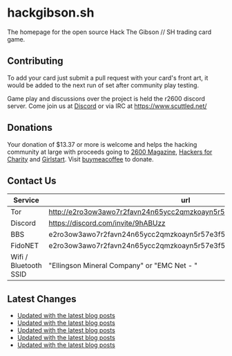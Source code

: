 # hackgibson.sh
The homepage for the open source Hack The Gibson // SH trading card game.


## Contributing

To add your card just submit a pull request with your card's front art, it would be added to the next run of set after community play testing.

Game play and discussions over the project is held the r2600 discord server. Come join us at [Discord](https://discord.com/invite/9hABUzz) or via IRC at https://www.scuttled.net/


## Donations

Your donation of $13.37 or more is welcome and helps the hacking community at large with proceeds going to [2600 Magazine](https://2600.com/), [Hackers for Charity](https://hackersforcharity.org) and [Girlstart](https://girlstart.org).  Visit [buymeacoffee](https://www.buymeacoffee.com/hackgibson.sh) to donate.


## Contact Us

Service | url
-|-
Tor | http://e2ro3ow3awo7r2favn24n65ycc2qmzkoayn5r57e3f56nvjwdcgg32ad.onion
Discord | https://discord.com/invite/9hABUzz
BBS | e2ro3ow3awo7r2favn24n65ycc2qmzkoayn5r57e3f56nvjwdcgg32ad.onion:23
FidoNET | e2ro3ow3awo7r2favn24n65ycc2qmzkoayn5r57e3f56nvjwdcgg32ad.onion:24554
Wifi / Bluetooth SSID | "Ellingson Mineral Company" or "EMC Net - <fidonet address>"

## Latest Changes
<!-- BLOG-POST-LIST:START -->
- [Updated with the latest blog posts](https://github.com/DFW2600/hackgibson.sh/commit/31230687aa7bbb67ce9c1aa2c28e433459027c93)
- [Updated with the latest blog posts](https://github.com/DFW2600/hackgibson.sh/commit/8a1f7b88dd2c30134bd34654efb6c691a6f97623)
- [Updated with the latest blog posts](https://github.com/DFW2600/hackgibson.sh/commit/44f6ef7cbe9b31f5cc09251664a12c360e6cf861)
- [Updated with the latest blog posts](https://github.com/DFW2600/hackgibson.sh/commit/85d583029fea9a03c11c6dd408fec76ecd3a31f5)
- [Updated with the latest blog posts](https://github.com/DFW2600/hackgibson.sh/commit/3b05b1900cfdb9f726b2b1985d73434ed5c0106f)
<!-- BLOG-POST-LIST:END -->
